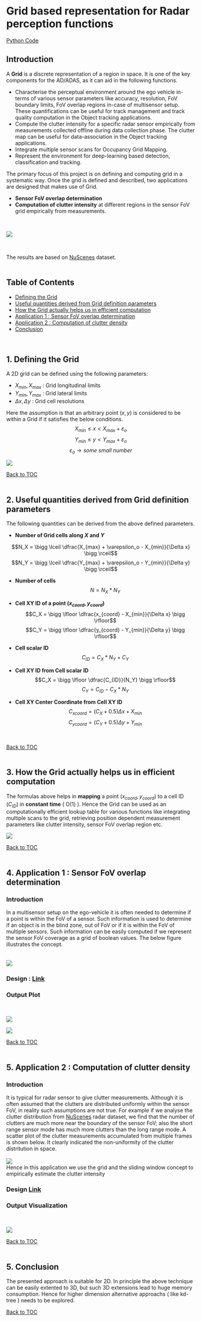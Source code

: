 
# Grid based representation for Radar perception functions
[Python Code](https://github.com/UditBhaskar19/ENVIRONMENT_REPRESENTATION_USING_RADAR/tree/main/P1_grid_based_representation_for_radar_perception_functions/python) <br>




## Introduction
A **Grid** is a discrete representation of a region in space. It is one of the key components for the AD/ADAS, as it can aid in the following functions.
   - Characterise the perceptual environment around the ego vehicle in-terms of various sensor parameters like accuracy, resolution, FoV boundary limits, FoV overlap regions in-case of multisensor setup. These quantifications can be useful for track management and track quality computation in the Object tracking applications.
   - Compute the clutter intensity for a specific radar sensor empirically from measurements collected offline during data collection phase. The clutter map can be useful for data-association in the Object tracking applications.
   - Integrate multiple sensor scans for Occupancy Grid Mapping.
   - Represent the environment for deep-learning based detection, classification and tracking.

The primary focus of this project is on defining and computing grid in a systematic way. Once the grid is defined and described, two applications are designed that makes use of Grid.
   - **Sensor FoV overlap determination**
   - **Computation of clutter intensity** at different regions in the sensor FoV grid empirically from measurements.
   <br>

   ![](https://github.com/UditBhaskar19/ENVIRONMENT_REPRESENTATION_USING_RADAR/blob/main/P1_grid_based_representation_for_radar_perception_functions/readme_artifacts/12_output.PNG) 

   <br> 

The results are based on [NuScenes](https://www.nuscenes.org/) dataset.
<br><br>



## Table of Contents <a name="t0"></a>

   - [Defining the Grid](#t1)
   - [Useful quantities derived from Grid definition parameters](#t2)
   - [How the Grid actually helps us in efficient computation](#t3)
   - [Application 1 : Sensor FoV overlap determination](#t4)
   - [Application 2 : Computation of clutter density](#t5)
   - [Conclusion](#t6)
<br>


## 1. Defining the Grid <a name="t1"></a>
A 2D grid can be defined using the following parameters:
   - $X_{min}, X_{max}$ : Grid longitudinal limits
   - $Y_{min}, Y_{max}$ : Grid lateral limits
   - $\Delta x, \Delta y$ : Grid cell resolutions

Here the assumption is that an arbitrary point $(x, y)$ is considered to be within a Grid if it satisfies the below conditions.
$$X_{min} \leq x < X_{max} + \varepsilon_o$$
$$Y_{min} \leq y < Y_{max} + \varepsilon_o$$
$$\varepsilon_o \to some \ small \ number $$ 

![](https://github.com/UditBhaskar19/ENVIRONMENT_REPRESENTATION_USING_RADAR/blob/main/P1_grid_based_representation_for_radar_perception_functions/readme_artifacts/1_grid.PNG)

[Back to TOC](#t0)
<br><br>




## 2. Useful quantities derived from Grid definition parameters <a name="t2"></a>
The following quantities can be derived from the above defined parameters.
   
   - **Number of Grid cells along $X$ and $Y$**

   $$N_X = \bigg \lceil \dfrac{X_{max} + \varepsilon_o - X_{min}}{\Delta x} \bigg \rceil$$ 
   $$N_Y = \bigg \lceil \dfrac{Y_{max} + \varepsilon_o - Y_{min}}{\Delta y} \bigg \rceil$$  

   - **Number of cells**
   $$N = N_X * N_Y$$ 

   - **Cell XY ID of a point $(x_{coord}, y_{coord})$**
   $$C_X = \bigg \lfloor \dfrac{x_{coord} - X_{min}}{\Delta x} \bigg \rfloor$$ 
   $$C_Y = \bigg \lfloor \dfrac{y_{coord} - Y_{min}}{\Delta y} \bigg \rfloor$$ 

   - **Cell scalar ID**
   $$C_{ID} = C_X * N_Y + C_Y$$

   - **Cell XY ID from Cell scalar ID**
   $$C_X = \bigg \lfloor \dfrac{C_{ID}}{N_Y} \bigg \rfloor$$
   $$C_Y = C_{ID} - C_X * N_Y$$

   - **Cell XY Center Coordinate from Cell XY ID**
   $$C_{xcoord} = (C_X + 0.5)\Delta x + X_{min}$$
   $$C_{ycoord} = (C_Y + 0.5)\Delta y + Y_{min}$$

<br>

[Back to TOC](#t0)
<br><br>




## 3. How the Grid actually helps us in efficient computation <a name="t3"></a>
The formulas above helps in **mapping** a point $(x_{coord}, y_{coord})$ to a cell ID $(C_{ID})$ in **constant time** ( O(1) ). Hence the Grid can be used as an computationally efficient lookup table for various functions like integrating multiple scans to the grid, retrieving position dependent measurement parameters like clutter intensity, sensor FoV overlap region etc.

![](https://github.com/UditBhaskar19/ENVIRONMENT_REPRESENTATION_USING_RADAR/blob/main/P1_grid_based_representation_for_radar_perception_functions/readme_artifacts/2_lookup_table.PNG)

[Back to TOC](#t0)
<br><br>





## 4. Application 1 : Sensor FoV overlap determination <a name="t4"></a>
   ### Introduction
   In a multisensor setup on the ego-vehicle it is often needed to determine if a point is within the FoV of a sensor. Such information is used to determine if an object is in the blind zone, out of FoV or if it is within the FoV of multiple sensors. Such information can be easily computed if we represent the sensor FoV coverage as a grid of boolean values. The below figure illustrates the concept.
   <br><br><br>
   ![](https://github.com/UditBhaskar19/ENVIRONMENT_REPRESENTATION_USING_RADAR/blob/main/P1_grid_based_representation_for_radar_perception_functions/readme_artifacts/2_app1_concept.PNG)
   <br>

   ### Design : [Link](https://github.com/UditBhaskar19/ENVIRONMENT_REPRESENTATION_USING_RADAR/blob/main/P1_grid_based_representation_for_radar_perception_functions/application1_design.pdf) 

   ### Output Plot 
   <br> 

   ![](https://github.com/UditBhaskar19/ENVIRONMENT_REPRESENTATION_USING_RADAR/blob/main/P1_grid_based_representation_for_radar_perception_functions/readme_artifacts/10_individual_rad_fov.PNG)

   ![](https://github.com/UditBhaskar19/ENVIRONMENT_REPRESENTATION_USING_RADAR/blob/main/P1_grid_based_representation_for_radar_perception_functions/readme_artifacts/10_fov.PNG)


[Back to TOC](#t0)
<br><br>




## 5. Application 2 : Computation of clutter density <a name="t5"></a>
   ### Introduction
   It is typical for radar sensor to give clutter measurements. Although it is often assumed that the clutters are distributed uniformly within the sensor FoV, in reality such assumptions are not true. For example if we analyse the clutter distribution from [NuScenes](https://www.nuscenes.org/) radar dataset, we find that the number of clutters are much more near the boundary of the sensor FoV; also the short range sensor mode has much more clutters than the long range mode. A scatter plot of the clutter measurements accumulated from multiple frames is shown below. It clearly indicated the non-uniformity of the clutter distritution in space.
   <br><br> 
   ![](https://github.com/UditBhaskar19/ENVIRONMENT_REPRESENTATION_USING_RADAR/blob/main/P1_grid_based_representation_for_radar_perception_functions/readme_artifacts/9_clutters4.PNG)
   <br>
   Hence in this application we use the grid and the sliding window concept to empirically estimate the clutter intensity
   <br>

   ### Design [Link](https://github.com/UditBhaskar19/ENVIRONMENT_REPRESENTATION_USING_RADAR/blob/main/P1_grid_based_representation_for_radar_perception_functions/application2_design.pdf) 

   ### Output Visualization
   <br> 

   ![](https://github.com/UditBhaskar19/ENVIRONMENT_REPRESENTATION_USING_RADAR/blob/main/P1_grid_based_representation_for_radar_perception_functions/readme_artifacts/11_clutter_map.PNG)


[Back to TOC](#t0)
<br><br> 




## 5. Conclusion <a name="t6"></a>
The presented approach is suitable for 2D. In principle the above technique can be easily extented to 3D, but such 3D extensions lead to huge memory consumption. Hence for higher dimension alternative approachs ( like kd-tree ) needs to be explored. 

[Back to TOC](#t0)
<br><br> 


